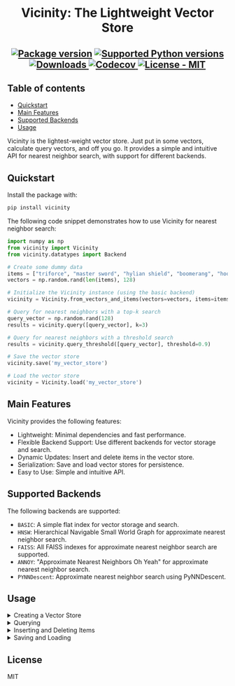 <div align="center">

# Vicinity: The Lightweight Vector Store

</div>


<div align="center">
  <h2>
    <a href="https://pypi.org/project/vicinity/"><img src="https://img.shields.io/pypi/v/vicinity?color=%23007ec6&label=pypi%20package" alt="Package version"></a>
    <a href="https://pypi.org/project/vicinity/"><img src="https://img.shields.io/pypi/pyversions/vicinity" alt="Supported Python versions"></a>
    <a href="https://pepy.tech/project/vicinity">
    <img src="https://static.pepy.tech/badge/vicinity" alt="Downloads">
    </a>
    <a href="https://app.codecov.io/gh/MinishLab/vicinity">
    <img src="https://codecov.io/gh/MinishLab/vicinity/graph/badge.svg?token=0MQ2945OZL" alt="Codecov">
    </a>
    <a href="https://github.com/MinishLab/vicinity/blob/main/LICENSE"><img src="https://img.shields.io/badge/license-MIT-green" alt="License - MIT"></a>
  </h2>
</div>


## Table of contents

- [Quickstart](#quickstart)
- [Main Features](#main-features)
- [Supported Backends](#supported-backends)
- [Usage](#usage)

Vicinity is the lightest-weight vector store. Just put in some vectors, calculate query vectors, and off you go. It provides a simple and intuitive API for nearest neighbor search, with support for different backends.

## Quickstart

Install the package with:
```bash
pip install vicinity
```

The following code snippet demonstrates how to use Vicinity for nearest neighbor search:
```python
import numpy as np
from vicinity import Vicinity
from vicinity.datatypes import Backend

# Create some dummy data
items = ["triforce", "master sword", "hylian shield", "boomerang", "hookshot"]
vectors = np.random.rand(len(items), 128)

# Initialize the Vicinity instance (using the basic backend)
vicinity = Vicinity.from_vectors_and_items(vectors=vectors, items=items, backend_type=Backend.BASIC)

# Query for nearest neighbors with a top-k search
query_vector = np.random.rand(128)
results = vicinity.query([query_vector], k=3)

# Query for nearest neighbors with a threshold search
results = vicinity.query_threshold([query_vector], threshold=0.9)

# Save the vector store
vicinity.save('my_vector_store')

# Load the vector store
vicinity = Vicinity.load('my_vector_store')
```

## Main Features
Vicinity provides the following features:
- Lightweight: Minimal dependencies and fast performance.
- Flexible Backend Support: Use different backends for vector storage and search.
- Dynamic Updates: Insert and delete items in the vector store.
- Serialization: Save and load vector stores for persistence.
- Easy to Use: Simple and intuitive API.

## Supported Backends
The following backends are supported:
- `BASIC`: A simple flat index for vector storage and search.
- `HNSW`: Hierarchical Navigable Small World Graph for approximate nearest neighbor search.
- `FAISS`: All FAISS indexes for approximate nearest neighbor search are supported.
- `ANNOY`: "Approximate Nearest Neighbors Oh Yeah" for approximate nearest neighbor search.
- `PYNNDescent`: Approximate nearest neighbor search using PyNNDescent.

## Usage

<details>
<summary>  Creating a Vector Store
 </summary>
<br>

You can create a Vicinity instance by providing items and their corresponding vectors:


```python
from vicinity import Vicinity
import numpy as np

items = ["triforce", "master sword", "hylian shield", "boomerang", "hookshot"]
vectors = np.random.rand(len(items), 128)

vicinity = Vicinity.from_vectors_and_items(vectors=vectors, items=items)
```

</details>

<details>
<summary>  Querying
 </summary>
<br>

Find the k nearest neighbors for a given vector:

```python
query_vector = np.random.rand(128)
results = vicinity.query([query_vector], k=3)
```

Find all neighbors within a given threshold:

```python
query_vector = np.random.rand(128)
results = vicinity.query_threshold([query_vector], threshold=0.9)
```
</details>

<details>

<summary>  Inserting and Deleting Items
 </summary>
<br>

Insert new items:

```python
new_items = ["ocarina", "bow"]
new_vectors = np.random.rand(2, 128)
vicinity.insert(new_items, new_vectors)
```

Delete items:

```python
vicinity.delete(["hookshot"])
```
</details>

<details>
<summary>  Saving and Loading
 </summary>
<br>

Save the vector store:

```python
vicinity.save('my_vector_store')
```

Load the vector store:

```python
vicinity = Vicinity.load('my_vector_store')
```
</details>

## License

MIT

